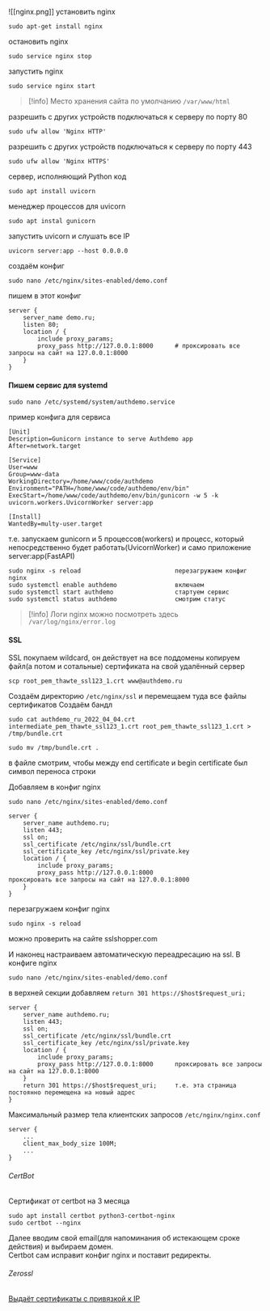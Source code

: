 ![[nginx.png]]
установить nginx
```
sudo apt-get install nginx
```

остановить nginx
```
sudo service nginx stop
```

запустить nginx
```
sudo service nginx start
```

>[!info] Место хранения сайта по умолчанию `/var/www/html`

разрешить с других устройств подключаться к серверу по порту 80
```
sudo ufw allow 'Nginx HTTP'
```

разрешить с других устройств подключаться к серверу по порту 443
```
sudo ufw allow 'Nginx HTTPS'
```

сервер, исполняющий Python код
```
sudo apt install uvicorn
```

менеджер процессов для uvicorn
```
sudo apt instal gunicorn
```

запустить uvicorn и слушать все IP
```
uvicorn server:app --host 0.0.0.0

```

создаём конфиг
```
sudo nano /etc/nginx/sites-enabled/demo.conf
```

пишем в этот конфиг
```
server {
    server_name demo.ru;
    listen 80;
    location / {
        include proxy_params;
        proxy_pass http://127.0.0.1:8000      # проксировать все запросы на сайт на 127.0.0.1:8000
    }
}
```

#### Пишем сервис для systemd
```
sudo nano /etc/systemd/system/authdemo.service
```

пример конфига для сервиса
```
[Unit]
Description=Gunicorn instance to serve Authdemo app
After=network.target

[Service]
User=www
Group=www-data
WorkingDirectory=/home/www/code/authdemo
Environment="PATH=/home/www/code/authdemo/env/bin"
ExecStart=/home/www/code/authdemo/env/bin/gunicorn -w 5 -k uvicorn.workers.UvicornWorker server:app

[Install]
WantedBy=multy-user.target
```

т.е. запускаем gunicorn и 5 процессов(workers) и процесс, который непосредственно будет работать(UvicornWorker) и само приложение server:app(FastAPI)

```
sudo nginx -s reload                          перезагружаем конфиг nginx
sudo systemctl enable authdemo                включаем
sudo systemctl start authdemo                 стартуем сервис
sudo systemctl status authdemo                смотрим статус
```

>[!info] Логи nginx можно посмотреть здесь `/var/log/nginx/error.log`

#### SSL
SSL покупаем wildcard, он действует на все поддомены
копируем файл(а потом и сотальные) сертификата на свой удалённый сервер
```
scp root_pem_thawte_ssl123_1.crt www@authdemo.ru
```

Создаём директорию `/etc/nginx/ssl` и перемещаем туда все файлы сертификатов
Создаём бандл
```
sudo cat authdemo_ru_2022_04_04.crt intermediate_pem_thawte_ssl123_1.crt root_pem_thawte_ssl123_1.crt > /tmp/bundle.crt

sudo mv /tmp/bundle.crt .
```
в файле смотрим, чтобы между end certificate и begin certificate был символ переноса строки

Добавляем в конфиг nginx
```
sudo nano /etc/nginx/sites-enabled/demo.conf
```
```
server {
    server_name authdemo.ru;
    listen 443;
    ssl on;
    ssl_certificate /etc/nginx/ssl/bundle.crt
    ssl_certificate_key /etc/nginx/ssl/private.key
    location / {
        include proxy_params;
        proxy_pass http://127.0.0.1:8000                    проксировать все запросы на сайт на 127.0.0.1:8000
    }
}
```

перезагружаем конфиг nginx
```
sudo nginx -s reload
```

можно проверить на сайте sslshopper.com

И наконец настраиваем автоматическую переадресацию на ssl. В конфиге nginx
```
sudo nano /etc/nginx/sites-enabled/demo.conf
```

в верхней секции добавляем `return 301 https://$host$request_uri;`
```
server {
    server_name authdemo.ru;
    listen 443;
    ssl on;
    ssl_certificate /etc/nginx/ssl/bundle.crt
    ssl_certificate_key /etc/nginx/ssl/private.key
    location / {
        include proxy_params;
        proxy_pass http://127.0.0.1:8000      проксировать все запросы на сайт на 127.0.0.1:8000
    }
    return 301 https://$host$request_uri;     т.е. эта страница постоянно перемещена на новый адрес
}
```

Максимальный размер тела клиентских запросов `/etc/nginx/nginx.conf`
```
server {
    ...
    client_max_body_size 100M;
    ...
}
```

###### CertBot
Сертификат от certbot на 3 месяца

```
sudo apt install certbot python3-certbot-nginx
sudo certbot --nginx
```

Далее вводим свой email(для напоминания об истекающем сроке действия) и выбираем домен.  
Certbot сам исправит конфиг nginx и поставит редиректы.

###### Zerossl
[Выдаёт сертификаты с привязкой к IP](https://zerossl.com/)
